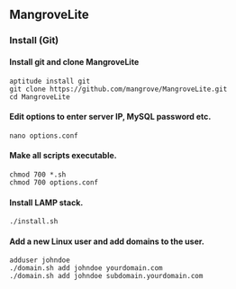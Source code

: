 ## MangroveLite

### Install (Git)

#### Install git and clone MangroveLite
	aptitude install git
	git clone https://github.com/mangrove/MangroveLite.git
	cd MangroveLite

#### Edit options to enter server IP, MySQL password etc.
	nano options.conf

#### Make all scripts executable.
	chmod 700 *.sh
	chmod 700 options.conf

#### Install LAMP stack.
	./install.sh

#### Add a new Linux user and add domains to the user.
	adduser johndoe
	./domain.sh add johndoe yourdomain.com
	./domain.sh add johndoe subdomain.yourdomain.com